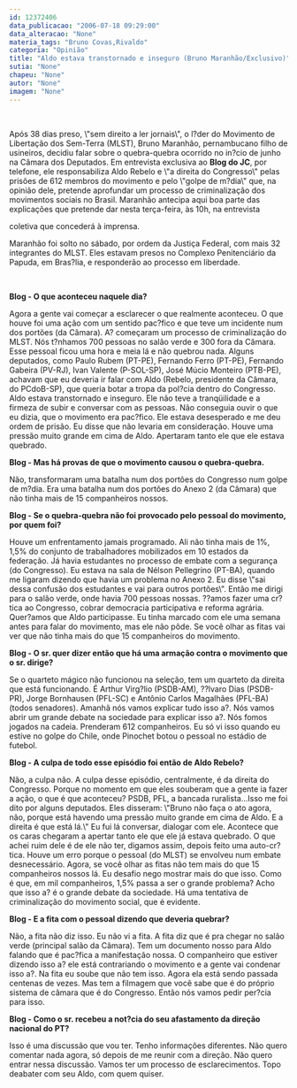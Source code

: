 ```yaml
---
id: 12372406
data_publicacao: "2006-07-18 09:29:00"
data_alteracao: "None"
materia_tags: "Bruno Covas,Rivaldo"
categoria: "Opinião"
title: "Aldo estava transtornado e inseguro (Bruno Maranhão/Exclusivo)"
sutia: "None"
chapeu: "None"
autor: "None"
imagem: "None"
---
```

<p>&nbsp;</p>
<p><P>Após 38 dias preso, \"sem&nbsp;direito a&nbsp;ler jornais\",&nbsp;o l?der do Movimento de Libertação dos Sem-Terra (MLST), Bruno Maranhão, pernambucano filho de usineiros, decidiu falar sobre o quebra-quebra ocorrido no in?cio de junho na Câmara dos Deputados. Em entrevista exclusiva ao <B>Blog do JC</B>, por telefone, ele responsabiliza Aldo Rebelo e \"a direita do Congresso\" pelas prisões de 612 membros do movimento e pelo \"golpe de m?dia\" que, na opinião dele, pretende aprofundar um processo de criminalização dos movimentos sociais no Brasil. Maranhão antecipa aqui boa parte das explicações que pretende dar nesta terça-feira, às 10h, na entrevista</p>
<p> coletiva que concederá à imprensa.</P></p>
<p><P>Maranhão foi solto no sábado, por ordem da Justiça Federal, com mais 32 integrantes do MLST. Eles estavam presos no Complexo Penitenciário da Papuda, em Bras?lia, e responderão ao processo em liberdade.</P></p>
<p><P>&nbsp;</P><B></p>
<p><P>Blog - O que aconteceu naquele dia?</P></B></p>
<p><P>Agora a gente vai começar a esclarecer o que realmente aconteceu. O que houve foi uma ação com um sentido pac?fico e que teve um incidente num dos portões (da Câmara). A? começaram um processo de criminalização do MLST. Nós t?nhamos 700 pessoas no salão verde e 300 fora da Câmara. Esse pessoal ficou uma hora e meia lá e não quebrou nada. Alguns deputados, como Paulo Rubem (PT-PE), Fernando Ferro (PT-PE), Fernando Gabeira (PV-RJ), Ivan Valente (P-SOL-SP), José Múcio Monteiro (PTB-PE), achavam que eu deveria ir falar com Aldo (Rebelo, presidente da Câmara, do PCdoB-SP), que queria botar a tropa da pol?cia dentro do Congresso. Aldo estava transtornado e inseguro. Ele não teve a tranqüilidade e a firmeza de subir e conversar com as pessoas. Não conseguia ouvir o que eu dizia, que o movimento era pac?fico. Ele estava desesperado e me deu ordem de prisão. Eu disse que não levaria em consideração. Houve uma pressão muito grande em cima de Aldo. Apertaram tanto ele que ele estava quebrado.</P><B></p>
<p><P>Blog - Mas há provas de que o movimento causou o quebra-quebra.</P></B></p>
<p><P>Não, transformaram uma batalha num dos portões do Congresso num golpe de m?dia. Era uma batalha num dos portões do Anexo 2 (da Câmara) que não tinha mais de 15 companheiros nossos.</P><B></p>
<p><P>Blog - Se o quebra-quebra não foi provocado pelo pessoal do movimento, por quem foi?</P></B></p>
<p><P>Houve um enfrentamento jamais programado. Ali não tinha mais de 1%, 1,5% do conjunto de trabalhadores mobilizados em 10 estados da federação. Já havia estudantes no processo de embate com a segurança (do Congresso). Eu estava na sala de Nélson Pellegrino (PT-BA), quando me ligaram dizendo que havia um problema no Anexo 2. Eu disse \"sai dessa confusão dos estudantes e vai para outros portões\". Então me dirigi para o salão verde, onde havia 700 pessoas nossas. ??amos fazer uma cr?tica ao Congresso, cobrar democracia participativa e reforma agrária. Quer?amos que Aldo participasse. Eu tinha marcado com ele uma semana antes para falar do movimento, mas ele não pôde. Se você olhar as fitas vai ver que não tinha mais do que 15 companheiros do movimento.</P><B></p>
<p><P>Blog - O sr. quer dizer então que há uma armação contra o movimento que o sr. dirige?</P></B></p>
<p><P>Se o quarteto mágico não funcionou na seleção, tem um quarteto da direita que está funcionando. É Arthur Virg?lio (PSDB-AM), ??lvaro Dias (PSDB-PR), Jorge Bornhausen (PFL-SC) e Antônio Carlos Magalhães (PFL-BA) (todos senadores). Amanhã nós vamos explicar tudo isso a?. Nós vamos abrir um grande debate na sociedade para explicar isso a?. Nós fomos jogados na cadeia. Prenderam 612 companheiros. Eu só vi isso quando eu estive no golpe do Chile, onde Pinochet botou o pessoal no estádio de futebol.</P><B></p>
<p><P>Blog - A culpa de todo esse episódio foi então de Aldo Rebelo?</P></B></p>
<p><P>Não, a culpa não. A culpa desse episódio, centralmente, é da direita do Congresso. Porque no momento em que eles souberam que a gente ia fazer a ação, o que é que aconteceu? PSDB, PFL, a bancada ruralista...Isso me foi dito por alguns deputados. Eles disseram: \"Bruno não faça o ato agora, não, porque está havendo uma pressão muito grande em cima de Aldo. E a direita é que está lá.\" Eu fui lá conversar, dialogar com ele. Acontece que os caras chegaram a apertar tanto ele que ele já estava quebrado. O que achei ruim dele é de ele não ter, digamos assim, depois feito uma auto-cr?tica. Houve um erro porque o pessoal (do MLST) se envolveu num embate desnecessário. Agora, se você olhar as fitas não tem mais do que 15 companheiros nossos lá. Eu desafio nego mostrar mais do que isso. Como é que, em mil companheiros, 1,5% passa a ser o grande problema? Acho que isso a? é o grande debate da sociedade. Há uma tentativa de criminalização do movimento social, que é evidente.</P><B></p>
<p><P>Blog - E a fita com o pessoal dizendo que deveria quebrar?</P></B></p>
<p><P>Não, a fita não diz isso. Eu não vi a fita. A fita diz que é pra chegar no salão verde (principal salão da Câmara). Tem um documento nosso para Aldo falando que é pac?fica a manifestação nossa. O companheiro que estiver dizendo isso a? ele está contrariando o movimento e a gente vai condenar isso a?. Na fita eu soube que não tem isso. Agora ela está sendo passada centenas de vezes. Mas tem a filmagem que você sabe que é do próprio sistema de câmara que é do Congresso. Então nós vamos pedir per?cia para isso.</P><B></p>
<p><P>Blog - Como o sr. recebeu a not?cia do seu afastamento da direção nacional do PT?</P></B></p>
<p><P>Isso é uma discussão que vou ter. Tenho informações diferentes. Não quero comentar nada agora, só depois de me reunir com a direção. Não quero entrar nessa discussão. Vamos ter um processo de esclarecimentos. Topo deabater com seu Aldo, com quem quiser.</P> </p>
